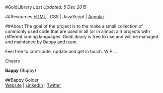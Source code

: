 <!--
GitHub Markdown System:
https://help.github.com/articles/markdown-basics/
https://guides.github.com/features/mastering-markdown/
-->

#GoldLibrary
*Last Updated: 5 Dec 2015*

##Resources
<a href="https://github.com/bappygolder/HTML_Gold/blob/master/HTMLl.md">HTML</a>  |  CSS  |  JavaScript  |  <a href="https://github.com/bappygolder/HTML_Gold/blob/master/ANGULAR.md">Angular</a>

##About
The goal of the project is to the make a small collection of commonly used code that are used in all (or in almost all) projects with different coding languages. GoldLibrary is free to use and will be managed and maintaned by Bappy and team. 

Feel free to contribute, update and get in touch. WIP...

Cheers 

**Bappy** (Buppy)

##Bappy Golder <br/>
<a href="http://bappygolder.com/">Website</a>  |  <a href="https://github.com/bappygolder">LinkedIn</a> |  <a href="https://au.linkedin.com/in/bappygolder">Twitter</a>
